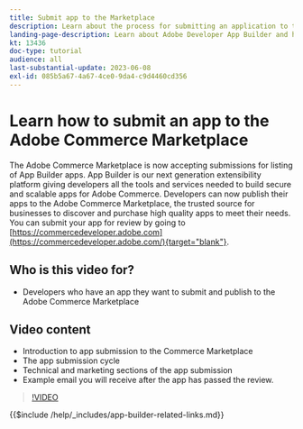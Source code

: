 ```yaml
---
title: Submit app to the Marketplace
description: Learn about the process for submitting an application to the Marketplace.
landing-page-description: Learn about Adobe Developer App Builder and how to submit an app to the Marketplace.
kt: 13436
doc-type: tutorial
audience: all
last-substantial-update: 2023-06-08
exl-id: 085b5a67-4a67-4ce0-9da4-c9d4460cd356
---
```

# Learn how to submit an app to the Adobe Commerce Marketplace

The Adobe Commerce Marketplace is now accepting submissions for listing of App Builder apps. App Builder is our next generation extensibility platform giving developers all the tools and services needed to build secure and scalable apps for Adobe Commerce. Developers can now publish their apps to the Adobe Commerce Marketplace, the trusted source for businesses to discover and purchase high quality apps to meet their needs. You can submit your app for review by going to [https://commercedeveloper.adobe.com](https://commercedeveloper.adobe.com/){target="blank"}.

## Who is this video for?

* Developers who have an app they want to submit and publish to the Adobe Commerce Marketplace

## Video content

* Introduction to app submission to the Commerce Marketplace
* The app submission cycle
* Technical and marketing sections of the app submission
* Example email you will receive after the app has passed the review.

>[!VIDEO](https://video.tv.adobe.com/v/3420313)

{{$include /help/_includes/app-builder-related-links.md}}
